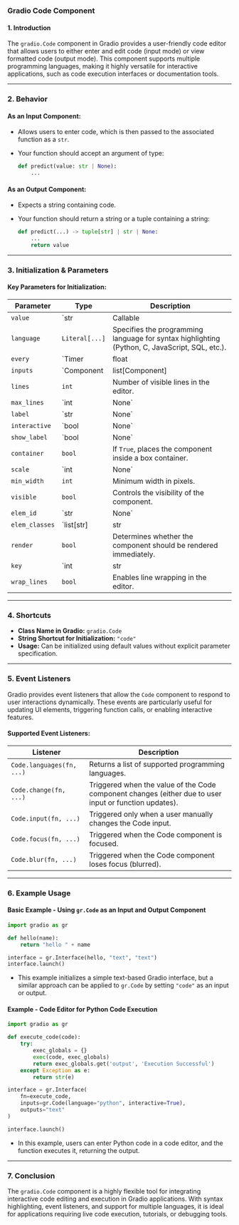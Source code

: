 ### **Gradio Code Component**  

#### **1. Introduction**  
The `gradio.Code` component in Gradio provides a user-friendly code editor that allows users to either enter and edit code (input mode) or view formatted code (output mode). This component supports multiple programming languages, making it highly versatile for interactive applications, such as code execution interfaces or documentation tools.

---

### **2. Behavior**  

#### **As an Input Component:**  
- Allows users to enter code, which is then passed to the associated function as a `str`.  
- Your function should accept an argument of type:  

  ```python
  def predict(value: str | None):
      ...
  ```

#### **As an Output Component:**  
- Expects a string containing code.  
- Your function should return a string or a tuple containing a string:  

  ```python
  def predict(...) -> tuple[str] | str | None:
      ...
      return value
  ```

---

### **3. Initialization & Parameters**  

#### **Key Parameters for Initialization:**  

| Parameter      | Type | Description |
|---------------|------|-------------|
| `value`       | `str | Callable | None` | The initial code displayed in the editor or callable function that provides a default value. |
| `language`    | `Literal[...]` | Specifies the programming language for syntax highlighting (Python, C, JavaScript, SQL, etc.). |
| `every`       | `Timer | float | None` | Defines a periodic update interval for the component. |
| `inputs`      | `Component | list[Component] | set[Component] | None` | Specifies other Gradio components as input sources. |
| `lines`       | `int` | Number of visible lines in the editor. |
| `max_lines`   | `int | None` | Maximum number of lines allowed. |
| `label`       | `str | None` | Displays a label above the editor. |
| `interactive` | `bool | None` | Enables or disables user input. |
| `show_label`  | `bool | None` | Controls visibility of the label. |
| `container`   | `bool` | If `True`, places the component inside a box container. |
| `scale`       | `int | None` | Defines how much space the component takes relative to others. |
| `min_width`   | `int` | Minimum width in pixels. |
| `visible`     | `bool` | Controls the visibility of the component. |
| `elem_id`     | `str | None` | Assigns a unique ID to the component. |
| `elem_classes`| `list[str] | str | None` | Adds CSS classes for custom styling. |
| `render`      | `bool` | Determines whether the component should be rendered immediately. |
| `key`         | `int | str | None` | Assigns a unique key to help React identify the component efficiently. |
| `wrap_lines`  | `bool` | Enables line wrapping in the editor. |

---

### **4. Shortcuts**  
- **Class Name in Gradio:** `gradio.Code`  
- **String Shortcut for Initialization:** `"code"`  
- **Usage:** Can be initialized using default values without explicit parameter specification.

---

### **5. Event Listeners**  

Gradio provides event listeners that allow the `Code` component to respond to user interactions dynamically. These events are particularly useful for updating UI elements, triggering function calls, or enabling interactive features.

#### **Supported Event Listeners:**  

| Listener | Description |
|----------|-------------|
| `Code.languages(fn, ...)` | Returns a list of supported programming languages. |
| `Code.change(fn, ...)` | Triggered when the value of the Code component changes (either due to user input or function updates). |
| `Code.input(fn, ...)` | Triggered only when a user manually changes the Code input. |
| `Code.focus(fn, ...)` | Triggered when the Code component is focused. |
| `Code.blur(fn, ...)` | Triggered when the Code component loses focus (blurred). |

---

### **6. Example Usage**  

#### **Basic Example - Using `gr.Code` as an Input and Output Component**
```python
import gradio as gr

def hello(name):
    return "hello " + name

interface = gr.Interface(hello, "text", "text")
interface.launch()
```
- This example initializes a simple text-based Gradio interface, but a similar approach can be applied to `gr.Code` by setting `"code"` as an input or output.

#### **Example - Code Editor for Python Code Execution**
```python
import gradio as gr

def execute_code(code):
    try:
        exec_globals = {}
        exec(code, exec_globals)
        return exec_globals.get('output', 'Execution Successful')
    except Exception as e:
        return str(e)

interface = gr.Interface(
    fn=execute_code,
    inputs=gr.Code(language="python", interactive=True),
    outputs="text"
)

interface.launch()
```
- In this example, users can enter Python code in a code editor, and the function executes it, returning the output.

---

### **7. Conclusion**  
The `gradio.Code` component is a highly flexible tool for integrating interactive code editing and execution in Gradio applications. With syntax highlighting, event listeners, and support for multiple languages, it is ideal for applications requiring live code execution, tutorials, or debugging tools.

